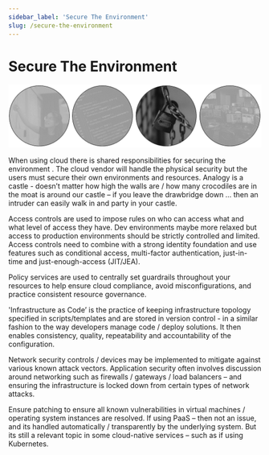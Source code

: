 ```yaml
---
sidebar_label: 'Secure The Environment'
slug: /secure-the-environment
---
```


# Secure The Environment

![](images/07-secure-the-environment.png)

When using cloud there is shared responsibilities for securing the environment .  The cloud vendor will handle the physical security but the users must secure their own environments and resources.
Analogy is a castle - doesn’t matter how high the walls are / how many crocodiles are in the moat is around our castle – if you leave the drawbridge down  … then an intruder can easily walk in and party in your castle. 

Access controls are used to impose rules on who can access what and what level of access they have.  Dev environments maybe more relaxed but access to production environments should be strictly controlled and limited.   Access controls need to combine with a strong identity foundation and use features such as conditional access, multi-factor authentication,  just-in-time and just-enough-access (JIT/JEA).

Policy services are used to centrally set guardrails throughout your resources to help ensure cloud compliance, avoid misconfigurations, and practice consistent resource governance.   
 
'Infrastructure as Code’ is the practice of keeping infrastructure topology specified in scripts/templates and are stored in version control - in a similar fashion to the way developers manage code / deploy solutions. It then enables consistency, quality, repeatability and accountability of the configuration. 

Network security controls / devices may be implemented to mitigate against various known attack vectors. Application security often involves discussion around networking such as firewalls / gateways / load balancers – and ensuring the infrastructure is locked down from certain types of network attacks.

Ensure patching to ensure all known vulnerabilities in virtual machines / operating system instances are resolved. If using PaaS – then not an issue, and its handled automatically / transparently by the underlying system. But its still a relevant topic in some cloud-native services – such as if using Kubernetes. 

 